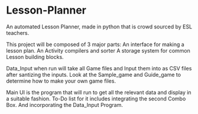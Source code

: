 # Lesson-Planner
An automated Lesson Planner, made in python that is crowd sourced by ESL teachers.

This project will be composed of 3 major parts:
    An interface for making a lesson plan.
    An Activity compilers and sorter
    A storage system for common Lesson building blocks.
   
Data_Input when run will take all Game files and Input them into as CSV files after santizing the inputs. Look at the Sample_game and Guide_game to determine how to make your own game files.

Main UI is the program that will run to get all the relevant data and display in a suitable fashion. To-Do list for it includes integrating the second Combo Box. And incorporating the Data_Input Program.
